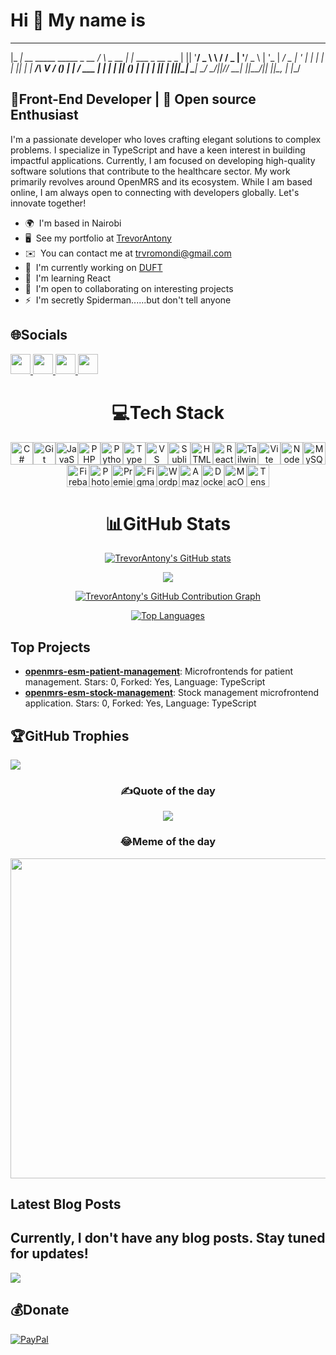 Hi 👋 My name is
==============================
  _____                          _          _                    
 |_   _| __ _____   _____  _ __ / \   _ __ | |_ ___  _ __  _   _ 
   | || '__/ _ \ \ / / _ \| '__/ _ \ | '_ \| __/ _ \| '_ \| | | |
   | || | |  __/\ V / (_) | | / ___ \| | | | || (_) | | | | |_| |
   |_||_|  \___| \_/ \___/|_|/_/   \_\_| |_|\__\___/|_| |_|\__, |
                                                           |___/ 

🧩Front-End Developer | 🎯 Open source Enthusiast
-------------------------------------------------

I'm a passionate developer who loves crafting elegant solutions to complex problems. I specialize in TypeScript and have a keen interest in building impactful applications. Currently, I am focused on developing high-quality software solutions that contribute to the healthcare sector. My work primarily revolves around OpenMRS and its ecosystem. While I am based online, I am always open to connecting with developers globally. Let's innovate together!

*   🌍  I'm based in Nairobi
*   🖥️  See my portfolio at [TrevorAntony](http://portfolio-psi-liart-96.vercel.app/)
*   ✉️  You can contact me at [trvromondi@gmail.com](mailto:trvromondi@gmail.com)
*   🚀  I'm currently working on [DUFT](http://github.com/UCSF-IGHS/duft-ui)
*   🧠  I'm learning React
*   🤝  I'm open to collaborating on interesting projects
*   ⚡  I'm secretly Spiderman......but don't tell anyone

## 🌐Socials
<p align="left"> <a href="https://www.github.com/TrevorAntony" target="_blank" rel="noreferrer"> <picture> <source media="(prefers-color-scheme: dark)" srcset="https://raw.githubusercontent.com/danielcranney/readme-generator/main/public/icons/socials/github-dark.svg" /> <source media="(prefers-color-scheme: light)" srcset="https://raw.githubusercontent.com/danielcranney/readme-generator/main/public/icons/socials/github.svg" /> <img src="https://raw.githubusercontent.com/danielcranney/readme-generator/main/public/icons/socials/github.svg" width="32" height="32" /> </picture> </a> <a href="http://www.instagram.com/itstrevorantony" target="_blank" rel="noreferrer"> <picture> <source media="(prefers-color-scheme: dark)" srcset="https://raw.githubusercontent.com/danielcranney/readme-generator/main/public/icons/socials/instagram-dark.svg" /> <source media="(prefers-color-scheme: light)" srcset="https://raw.githubusercontent.com/danielcranney/readme-generator/main/public/icons/socials/instagram.svg" /> <img src="https://raw.githubusercontent.com/danielcranney/readme-generator/main/public/icons/socials/instagram.svg" width="32" height="32" /> </picture> </a> <a href="https://www.linkedin.com/in/trevor-omondi-142561262/" target="_blank" rel="noreferrer"> <picture> <source media="(prefers-color-scheme: dark)" srcset="https://raw.githubusercontent.com/danielcranney/readme-generator/main/public/icons/socials/linkedin-dark.svg" /> <source media="(prefers-color-scheme: light)" srcset="https://raw.githubusercontent.com/danielcranney/readme-generator/main/public/icons/socials/linkedin.svg" /> <img src="https://raw.githubusercontent.com/danielcranney/readme-generator/main/public/icons/socials/linkedin.svg" width="32" height="32" /> </picture> </a> <a href="https://www.x.com/itsTrevorAntony" target="_blank" rel="noreferrer"> <picture> <source media="(prefers-color-scheme: dark)" srcset="https://raw.githubusercontent.com/danielcranney/readme-generator/main/public/icons/socials/twitter-dark.svg" /> <source media="(prefers-color-scheme: light)" srcset="https://raw.githubusercontent.com/danielcranney/readme-generator/main/public/icons/socials/twitter.svg" /> <img src="https://raw.githubusercontent.com/danielcranney/readme-generator/main/public/icons/socials/twitter.svg" width="32" height="32" /> </picture> </a></p>

<h1 align="center">💻Tech Stack</h1>
<p align="center">
<a href="https://docs.microsoft.com/en-us/dotnet/csharp/" target="_blank" rel="noreferrer"><img src="https://raw.githubusercontent.com/danielcranney/readme-generator/main/public/icons/skills/csharp-colored.svg" width="36" height="36" alt="C#" /></a><a href="https://git-scm.com/" target="_blank" rel="noreferrer"><img src="https://raw.githubusercontent.com/danielcranney/readme-generator/main/public/icons/skills/git-colored.svg" width="36" height="36" alt="Git" /></a><a href="https://developer.mozilla.org/en-US/docs/Web/JavaScript" target="_blank" rel="noreferrer"><img src="https://raw.githubusercontent.com/danielcranney/readme-generator/main/public/icons/skills/javascript-colored.svg" width="36" height="36" alt="JavaScript" /></a><a href="https://www.php.net/" target="_blank" rel="noreferrer"><img src="https://raw.githubusercontent.com/danielcranney/readme-generator/main/public/icons/skills/php-colored.svg" width="36" height="36" alt="PHP" /></a><a href="https://www.python.org/" target="_blank" rel="noreferrer"><img src="https://raw.githubusercontent.com/danielcranney/readme-generator/main/public/icons/skills/python-colored.svg" width="36" height="36" alt="Python" /></a><a href="https://www.typescriptlang.org/" target="_blank" rel="noreferrer"><img src="https://raw.githubusercontent.com/danielcranney/readme-generator/main/public/icons/skills/typescript-colored.svg" width="36" height="36" alt="TypeScript" /></a><a href="https://code.visualstudio.com/" target="_blank" rel="noreferrer"><img src="https://raw.githubusercontent.com/danielcranney/readme-generator/main/public/icons/skills/visualstudiocode.svg" width="36" height="36" alt="VS Code" /></a><a href="https://www.sublimetext.com/index2" target="_blank" rel="noreferrer"><img src="https://raw.githubusercontent.com/danielcranney/readme-generator/main/public/icons/skills/sublimetext.svg" width="36" height="36" alt="Sublime Text" /></a><a href="https://developer.mozilla.org/en-US/docs/Glossary/HTML5" target="_blank" rel="noreferrer"><img src="https://raw.githubusercontent.com/danielcranney/readme-generator/main/public/icons/skills/html5-colored.svg" width="36" height="36" alt="HTML5" /></a><a href="https://reactjs.org/" target="_blank" rel="noreferrer"><img src="https://raw.githubusercontent.com/danielcranney/readme-generator/main/public/icons/skills/react-colored.svg" width="36" height="36" alt="React" /></a><a href="https://tailwindcss.com/" target="_blank" rel="noreferrer"><img src="https://raw.githubusercontent.com/danielcranney/readme-generator/main/public/icons/skills/tailwindcss-colored.svg" width="36" height="36" alt="TailwindCSS" /></a><a href="https://vitejs.dev/" target="_blank" rel="noreferrer"><img src="https://raw.githubusercontent.com/danielcranney/readme-generator/main/public/icons/skills/vite-colored.svg" width="36" height="36" alt="Vite" /></a><a href="https://nodejs.org/en/" target="_blank" rel="noreferrer"><img src="https://raw.githubusercontent.com/danielcranney/readme-generator/main/public/icons/skills/nodejs-colored.svg" width="36" height="36" alt="NodeJS" /></a><a href="https://www.mysql.com/" target="_blank" rel="noreferrer"><img src="https://raw.githubusercontent.com/danielcranney/readme-generator/main/public/icons/skills/mysql-colored.svg" width="36" height="36" alt="MySQL" /></a><a href="https://firebase.google.com/" target="_blank" rel="noreferrer"><img src="https://raw.githubusercontent.com/danielcranney/readme-generator/main/public/icons/skills/firebase-colored.svg" width="36" height="36" alt="Firebase" /></a><a href="https://www.adobe.com/uk/products/photoshop.html" target="_blank" rel="noreferrer"><img src="https://raw.githubusercontent.com/danielcranney/readme-generator/main/public/icons/skills/photoshop-colored.svg" width="36" height="36" alt="Photoshop" /></a><a href="https://www.adobe.com/uk/products/premiere.html" target="_blank" rel="noreferrer"><img src="https://raw.githubusercontent.com/danielcranney/readme-generator/main/public/icons/skills/premierepro-colored.svg" width="36" height="36" alt="Premiere Pro" /></a><a href="https://www.figma.com/" target="_blank" rel="noreferrer"><img src="https://raw.githubusercontent.com/danielcranney/readme-generator/main/public/icons/skills/figma-colored.svg" width="36" height="36" alt="Figma" /></a><a href="https://wordpress.com" target="_blank" rel="noreferrer"><img src="https://raw.githubusercontent.com/danielcranney/readme-generator/main/public/icons/skills/wordpress-colored.svg" width="36" height="36" alt="Wordpress" /></a><a href="https://aws.amazon.com" target="_blank" rel="noreferrer"><img src="https://raw.githubusercontent.com/danielcranney/readme-generator/main/public/icons/skills/aws-colored.svg" width="36" height="36" alt="Amazon Web Services" /></a><a href="https://www.docker.com/" target="_blank" rel="noreferrer"><img src="https://raw.githubusercontent.com/danielcranney/readme-generator/main/public/icons/skills/docker-colored.svg" width="36" height="36" alt="Docker" /></a><a href="https://apple.com" target="_blank" rel="noreferrer"><img src="https://raw.githubusercontent.com/danielcranney/readme-generator/main/public/icons/skills/macos-colored.svg" width="36" height="36" alt="MacOS" /></a><a href="https://www.tensorflow.org/" target="_blank" rel="noreferrer"><img src="https://raw.githubusercontent.com/danielcranney/readme-generator/main/public/icons/skills/tensorflow-colored.svg" width="36" height="36" alt="TensorFlow" /></a>
</p>

<h1 align="center">📊GitHub Stats</h1>
<p align="center">
<a href="http://www.github.com/TrevorAntony"><img src="https://github-readme-stats.vercel.app/api?username=TrevorAntony&show_icons=true&hide=&count_private=true&title_color=0891b2&text_color=ffffff&icon_color=0891b2&bg_color=1c1917&hide_border=true&show_icons=true" alt="TrevorAntony's GitHub stats" /></a>
</p>
<p align="center">
<a href="http://www.github.com/TrevorAntony"><img src="https://github-readme-streak-stats.herokuapp.com/?user=TrevorAntony&stroke=ffffff&background=1c1917&ring=0891b2&fire=0891b2&currStreakNum=ffffff&currStreakLabel=0891b2&sideNums=ffffff&sideLabels=ffffff&dates=ffffff&hide_border=true" /></a>
</p>
<p align="center">
<a href="http://www.github.com/TrevorAntony"><img src="https://github-contribution-graph.ez4o.com/?username=TrevorAntony&last_n_days=364" alt="TrevorAntony's GitHub Contribution Graph" /></a>
</p>
<p align="center">
<a href="https://github.com/TrevorAntony" align="left"><img src="https://github-readme-stats.vercel.app/api/top-langs/?username=TrevorAntony&langs_count=10&title_color=0891b2&text_color=ffffff&icon_color=0891b2&bg_color=1c1917&hide_border=true&locale=en&custom_title=Top%20%Languages" alt="Top Languages" /></a>
</p>

## Top Projects

- [**openmrs-esm-patient-management**](https://github.com/TrevorAntony/openmrs-esm-patient-management): Microfrontends for patient management. Stars: 0, Forked: Yes, Language: TypeScript
- [**openmrs-esm-stock-management**](https://github.com/TrevorAntony/openmrs-esm-stock-management): Stock management microfrontend application. Stars: 0, Forked: Yes, Language: TypeScript


## 🏆GitHub Trophies
![](https://github-trophies.vercel.app/?username=TrevorAntony&theme=gitdimmed&no-frame=true&no-bg=true&margin-w=4)

<h3 align="center">✍️Quote of the day</h3>
<p align="center">
<img src="https://quotes-github-readme.vercel.app/api?type=vetical&theme=dark" />
</p>

<h3 align="center">😂Meme of the day</h3>
<p align="center">
<img src="https://random-memer.herokuapp.com/" width="512px"/>
</p>

## Latest Blog Posts
Currently, I don't have any blog posts. Stay tuned for updates!
---
[![](https://visitcount.itsvg.in/api?id=TrevorAntony&icon=1&color=5)](https://visitcount.itsvg.in)

  ## 💰Donate
  [![PayPal](https://img.shields.io/badge/PayPal-00457C?style=for-the-badge&logo=paypal&logoColor=white)](https://paypal.me/trevorantony47@gmail.com) 


